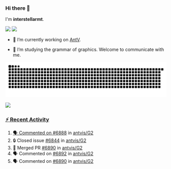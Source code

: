### Hi there 👋

I'm **interstellarmt**.

[![](https://img.shields.io/endpoint?url=https://awards.antv.vision/interstellarmt-g2-contributor.json)](https://github.com/antvis/g2)
[![](https://img.shields.io/endpoint?url=https://awards.antv.vision/interstellarmt-gpt-vis-contributor.json)](https://github.com/antvis/gpt-vis)

- 🔭 I’m currently working on [AntV](https://github.com/antvis).

- 📖 I’m studying the grammar of graphics. Welcome to communicate with me.

![](https://raw.githubusercontent.com/interstellarmt/interstellarmt/refs/heads/output/github-contribution-grid-snake.svg)
<div>
  <a href="https://github.com/interstellarmt">
  <img height="180em" src="https://github-readme-stats-eight-theta.vercel.app/api?username=interstellarmt&show_icons=true&include_all_commits=true&count_private=true&theme=tokyonight"/>
</div>
    
### :zap: Recent Activity

<!--START_SECTION:activity-->
1. 🗣 Commented on [#6888](https://github.com/antvis/G2/pull/6888#issuecomment-2893233850) in [antvis/G2](https://github.com/antvis/G2)
2. 🔒 Closed issue [#6844](https://github.com/antvis/G2/issues/6844) in [antvis/G2](https://github.com/antvis/G2)
3. 🎉 Merged PR [#6890](https://github.com/antvis/G2/pull/6890) in [antvis/G2](https://github.com/antvis/G2)
4. 🗣 Commented on [#6892](https://github.com/antvis/G2/pull/6892#issuecomment-2893216990) in [antvis/G2](https://github.com/antvis/G2)
5. 🗣 Commented on [#6890](https://github.com/antvis/G2/pull/6890#issuecomment-2893196477) in [antvis/G2](https://github.com/antvis/G2)
<!--END_SECTION:activity-->

